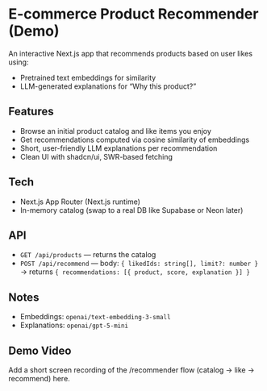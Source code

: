 # E-commerce Product Recommender (Demo)

An interactive Next.js app that recommends products based on user likes using:
- Pretrained text embeddings for similarity 
- LLM-generated explanations for “Why this product?”

## Features
- Browse an initial product catalog and like items you enjoy
- Get recommendations computed via cosine similarity of embeddings
- Short, user-friendly LLM explanations per recommendation
- Clean UI with shadcn/ui, SWR-based fetching

## Tech
- Next.js App Router (Next.js runtime)
- In-memory catalog (swap to a real DB like Supabase or Neon later)

## API
- `GET /api/products` — returns the catalog
- `POST /api/recommend` — body: `{ likedIds: string[], limit?: number }` → returns `{ recommendations: [{ product, score, explanation }] }`

## Notes
- Embeddings: `openai/text-embedding-3-small`
- Explanations: `openai/gpt-5-mini`

## Demo Video
Add a short screen recording of the /recommender flow (catalog → like → recommend) here.
